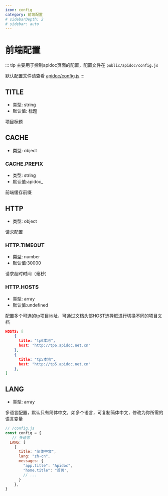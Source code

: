 ```yaml
---
icon: config
category: 前端配置
# sidebarDepth: 2
# sidebar: auto
---
```


# 前端配置

::: tip
主要用于控制apidoc页面的配置，配置文件在 `public/apidoc/config.js`

默认配置文件请查看 [apidoc/config.js](https://github.com/HGthecode/apidoc-ui/blob/master/apidoc/config.js)
:::

## TITLE
- 类型: string
- 默认值: 标题

项目标题



## CACHE
- 类型: object

### CACHE.PREFIX
- 类型: string
- 默认值:apidoc_

前端缓存前缀


## HTTP
- 类型: object

请求配置

### HTTP.TIMEOUT
- 类型: number
- 默认值:30000

请求超时时间（毫秒）



### HTTP.HOSTS
- 类型: array
- 默认值:undefined

配置多个可选的tp项目地址，可通过文档头部HOST选择框进行切换不同的项目文档

```json
HOSTS: [
    {
      title: "tp6本地",
      host: "http://tp6.apidoc.net.cn"
    },
    {
      title: "tp5本地",
      host: "http://tp5.apidoc.net.cn"
    },
]
```


## LANG

- 类型: array

多语言配置，默认只有简体中文，如多个语言，可复制简体中文，修改为你所需的语言变量

```javascript
// /config.js
const config = {
   // 多语言
  LANG: [
    {
      title: "简体中文",
      lang: "zh-cn",
      messages: {
        "app.title": "Apidoc",
        "home.title": "首页",
        // ...
      }
    },
}
```




